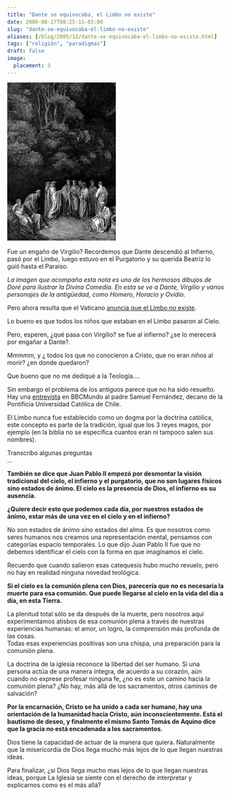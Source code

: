 ```yaml
---
title: "Dante se equivocaba, el Limbo no existe"
date: 2006-08-27T08:25:11-03:00
slug: "dante-se-equivocaba-el-limbo-no-existe"
aliases: [/blog/2005/12/dante-se-equivocaba-el-limbo-no-existe.html]
tags: ["religión", "paradigmas"]
draft: false
image:
  placement: 3
---
```


![limbo\_dante.jpg](limbo_dante.jpg)

Fue un engaño de Virgilio? Recordemos que Dante descendió al Infierno,
pasó por el Limbo, luego estuvo en el Purgatorio y su querida Beatriz lo
guió hasta el Paraiso.

*La imagen que acompaña esta nota es uno de los hermosos dibujos de Doré
para ilustrar la Divina Comedia. En esta se ve a Dante, Virgilio y
varios personajes de la antigüedad, como Homero, Horacio y Ovidio.*

Pero ahora resulta que el Vaticano [anuncia que el Limbo no
existe](http://eltiempo.terra.com.co/vidadehoy/30denoviembrede2005/ARTICULO-WEB-_NOTA_INTERIOR-2634981.html).

Lo bueno es que todos los niños que estaban en el Limbo pasaron al
Cielo.

Pero, esperen, ¿qué pasa con Virgilio? se fue al infierno? ¿se lo
merecerá por engañar a Dante?.

Mmmmm, y ¿ todos los que no conocieron a Cristo, que no eran niños al
morir? ¿en donde quedaron?

Que bueno que no me dediqué a la Teología\....

Sin embargo el problema de los antiguos parece que no ha sido resuelto.\
Hay una
[entrevista](http://news.bbc.co.uk/hi/spanish/misc/newsid_4486000/4486152.stm)
en BBCMundo al padre Samuel Fernández, decano de la Pontificia
Universidad Católica de Chile.

El Limbo nunca fue establecido como un dogma por la doctrina católica,
este concepto es parte de la tradición, igual que los 3 reyes magos, por
ejemplo (en la biblia no se especifica cuantos eran ni tampoco salen sus
nombres).

Transcribo algunas preguntas\
\...

**También se dice que Juan Pablo II empezó por desmontar la visión
tradicional del cielo, el infierno y el purgatorio, que no son lugares
físicos sino estados de ánimo. El cielo es la presencia de Dios, el
infierno es su ausencia.**

**¿Quiere decir esto que podemos cada día, por nuestros estados de
ánimo, estar más de una vez en el cielo y en el infierno?**

No son estados de ánimo sino estados del alma. Es que nosotros como
seres humanos nos creamos una representación mental, pensamos con
categorías espacio temporales. Lo que dijo Juan Pablo II fue que no
debemos identificar el cielo con la forma en que imaginamos el cielo.

Recuerdo que cuando salieron esas catequesis hubo mucho revuelo, pero no
hay en realidad ninguna novedad teológica.

**Si el cielo es la comunión plena con Dios, parecería que no es
necesaria la muerte para esa comunión. Que puede llegarse al cielo en la
vida del día a día, en esta Tierra.**

La plenitud total sólo se da después de la muerte, pero nosotros aquí
experimentamos atisbos de esa comunión plena a través de nuestras
experiencias humanas: el amor, un logro, la comprensión más profunda de
las cosas.\
Todas esas experiencias positivas son una chispa, una preparación para
la comunión plena.

La doctrina de la iglesia reconoce la libertad del ser humano. Si una
persona actúa de una manera íntegra, de acuerdo a su corazón, aún cuando
no exprese profesar ninguna fe, ¿no es este un camino hacia la comunión
plena? ¿No hay, más allá de los sacramentos, otros caminos de salvación?

**Por la encarnación, Cristo se ha unido a cada ser humano, hay una
orientación de la humanidad hacia Cristo, aún inconscientemente. Está el
bautismo de deseo, y finalmente el mismo Santo Tomás de Aquino dice que
la gracia no está encadenada a los sacramentos.**

Dios tiene la capacidad de actuar de la manera que quiera. Naturalmente
que la misericordia de Dios llega mucho más lejos de lo que llegan
nuestras ideas.

Para finalizar, ¿si Dios llega mucho mas lejos de lo que llegan nuestras
ideas, porque La Iglesia se siente con el derecho de interpretar y
explicarnos como es el más allá?
